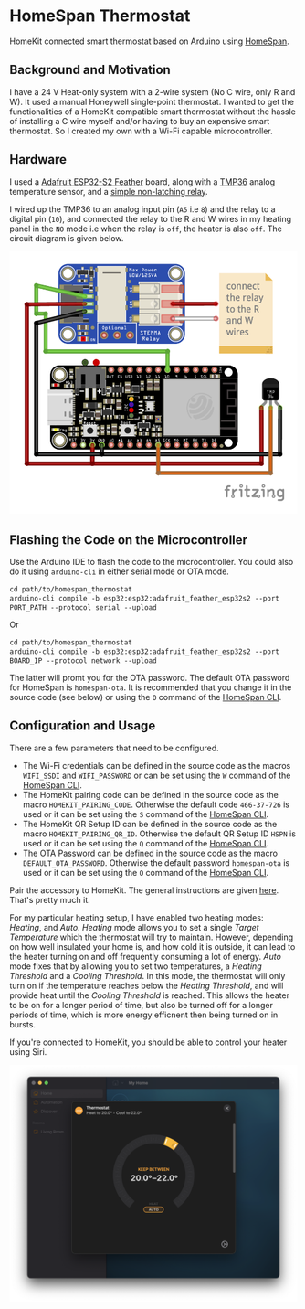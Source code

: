 # HomeSpan Thermostat

HomeKit connected smart thermostat based on Arduino using [HomeSpan](https://github.com/HomeSpan/HomeSpan).

## Background and Motivation

I have a 24 V Heat-only system with a 2-wire system (No C wire, only R and W). It used a manual
Honeywell single-point thermostat. I wanted to get the functionalities of a HomeKit compatible
smart thermostat without the hassle of installing a C wire myself and/or having to buy an
expensive smart thermostat. So I created my own with a Wi-Fi capable microcontroller.

## Hardware

I used a [Adafruit ESP32-S2 Feather](https://www.adafruit.com/product/5000) board, along with
a [TMP36](https://www.adafruit.com/product/165) analog temperature sensor, and a
[simple non-latching relay](https://www.adafruit.com/product/4409).

I wired up the TMP36 to an analog input pin (`A5` i.e `8`) and the relay to a digital pin (`10`),
and connected the relay to the R and W wires in my heating panel in the `NO` mode i.e when the relay is
`off`, the heater is also `off`. The circuit diagram is given below.

![This image shows how the components are wired to the microcontroller board.](assets/thermostat.png "Wiring")

## Flashing the Code on the Microcontroller

Use the Arduino IDE to flash the code to the microcontroller. You could also do it using
`arduino-cli` in either serial mode or OTA mode.

```
cd path/to/homespan_thermostat
arduino-cli compile -b esp32:esp32:adafruit_feather_esp32s2 --port PORT_PATH --protocol serial --upload
```

Or

```
cd path/to/homespan_thermostat
arduino-cli compile -b esp32:esp32:adafruit_feather_esp32s2 --port BOARD_IP --protocol network --upload
```

The latter will promt you for the OTA password. The default OTA password for HomeSpan is `homespan-ota`.
It is recommended that you change it in the source code (see below) or using the `O` command of the
[HomeSpan CLI](https://github.com/HomeSpan/HomeSpan/blob/master/docs/CLI.md).

## Configuration and Usage

There are a few parameters that need to be configured.

* The Wi-Fi credentials can be defined in the source code as the macros `WIFI_SSDI`
  and `WIFI_PASSWORD` or can be set using the `W` command of the
  [HomeSpan CLI](https://github.com/HomeSpan/HomeSpan/blob/master/docs/CLI.md).
* The HomeKit pairing code can be defined in the source code as the macro `HOMEKIT_PAIRING_CODE`.
  Otherwise the default code `466-37-726` is used or it can be set using the `S` command of the
  [HomeSpan CLI](https://github.com/HomeSpan/HomeSpan/blob/master/docs/CLI.md).
* The HomeKit QR Setup ID can be defined in the source code as the macro `HOMEKIT_PAIRING_QR_ID`.
  Otherwise the default QR Setup ID `HSPN` is used or it can be set using the `Q` command of the
  [HomeSpan CLI](https://github.com/HomeSpan/HomeSpan/blob/master/docs/CLI.md).
* The OTA Password can be defined in the source code as the macro `DEFAULT_OTA_PASSWORD`.
  Otherwise the default password `homespan-ota` is used or it can be set using the `O` command of the
  [HomeSpan CLI](https://github.com/HomeSpan/HomeSpan/blob/master/docs/CLI.md).

Pair the accessory to HomeKit. The general instructions are given
[here](https://github.com/HomeSpan/HomeSpan/blob/master/docs/HomeSpanUserGuide.pdf). That's pretty much it.

For my particular heating setup, I have enabled two heating modes: _Heating_, and _Auto_. _Heating_ mode allows you to
set a single _Target Temperature_ which the thermostat will try to maintain. However, depending on how well
insulated your home is, and how cold it is outside, it can lead to the heater turning on and off frequently
consuming a lot of energy. _Auto_ mode fixes that by allowing you to set two temperatures, a _Heating Threshold_
and a _Cooling Threshold_. In this mode, the thermostat will only turn on if the temperature reaches below the
_Heating Threshold_, and will provide heat until the _Cooling Threshold_ is reached. This allows the heater to be
on for a longer period of time, but also be turned off for a longer periods of time, which is more energy efficnent
then being turned on in bursts.

If you're connected to HomeKit, you should be able to control your heater using Siri.

![This image shows how the this thermostat looks in the Home app.](assets/home.png "Home")
